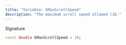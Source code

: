 ```yaml
---
title: "Variable: kMaxScrollSpeed"
description: "The maximum scroll speed allowed (10."
---
```


Signature
```dart
const double kMaxScrollSpeed = 10;
```
